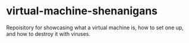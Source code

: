 # virtual-machine-shenanigans
Repoisitory for showcasing what a virtual machine is, how to set one up, and how to destroy it with viruses.
